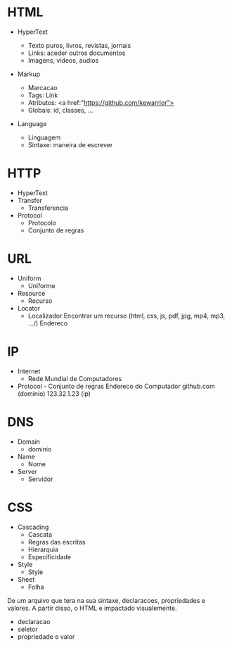 # HTML

- HyperText

  - Texto puros, livros, revistas, jornais
  - Links: aceder outros documentos
  - Imagens, videos, audios

- Markup

  - Marcacao
  - Tags: <a> Link </a>
  - Atributos: <a href:"https://github.com/kewarrior">
  - Globais: id, classes, ...

- Language
  - Linguagem
  - Sintaxe: maneira de escrever

# HTTP

- HyperText
- Transfer
  - Transferencia
- Protocol
  - Protocolo
  - Conjunto de regras

# URL

- Uniform
  - Uniforme
- Resource
  - Recurso
- Locator
  - Localizador
    Encontrar um recurso (html, css, js, pdf, jpg, mp4, mp3, .../)
    Endereco

# IP

- Internet
  - Rede Mundial de Computadores
- Protocol - Conjunto de regras
  Endereco do Computador
  github.com (dominio)
  123.32.1.23 (ip)

# DNS

- Domain
  - dominio
- Name
  - Nome
- Server
  - Servidor

# CSS

- Cascading
  - Cascata
  - Regras das escritas
  - Hierarquia
  - Especificidade
- Style
  - Style
- Sheet
  - Folha

De um arquivo que tera na sua sintaxe, declaracoes, propriedades e valores.
A partir disso, o HTML e impactado visualemente.

- declaracao
- seletor
- propriedade e valor
